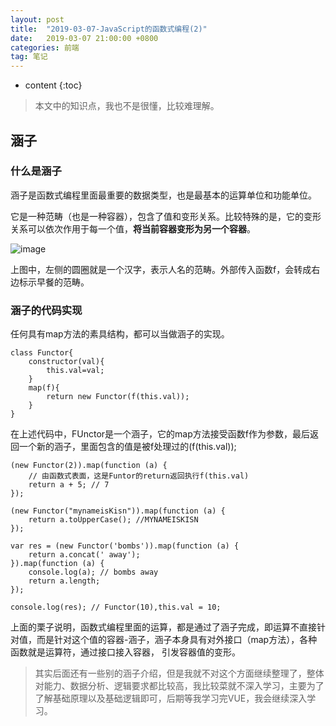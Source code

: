```yaml
---
layout: post
title:  "2019-03-07-JavaScript的函数式编程(2)"
date:   2019-03-07 21:00:00 +0800
categories: 前端
tag: 笔记
---
```


* content
{:toc}



> 本文中的知识点，我也不是很懂，比较难理解。

## 涵子

### 什么是涵子

涵子是函数式编程里面最重要的数据类型，也是最基本的运算单位和功能单位。

它是一种范畴（也是一种容器），包含了值和变形关系。比较特殊的是，它的变形关系可以依次作用于每一个值，**将当前容器变形为另一个容器**。

![image](https://ws2.sinaimg.cn/large/006tKfTcgy1g0yw1xe4azj30of081q34.jpg)

上图中，左侧的圆圈就是一个汉字，表示人名的范畴。外部传入函数f，会转成右边标示早餐的范畴。

### 涵子的代码实现

任何具有map方法的素具结构，都可以当做涵子的实现。
```
class Functor{
    constructor(val){
        this.val=val;
    }
    map(f){
        return new Functor(f(this.val));
    }
}
```
在上述代码中，FUnctor是一个涵子，它的map方法接受函数f作为参数，最后返回一个新的涵子，里面包含的值是被f处理过的(f(this.val));
```
(new Functor(2)).map(function (a) {
    // 由函数式表面，这是Funtor的return返回执行f(this.val)
    return a + 5; // 7
});

(new Functor("mynameisKisn")).map(function (a) {
    return a.toUpperCase(); //MYNAMEISKISN
});

var res = (new Functor('bombs')).map(function (a) {
    return a.concat(' away');
}).map(function (a) {
    console.log(a); // bombs away
    return a.length;
});

console.log(res); // Functor(10),this.val = 10;
```

上面的栗子说明，函数式编程里面的运算，都是通过了涵子完成，即运算不直接针对值，而是针对这个值的容器-涵子，涵子本身具有对外接口（map方法），各种函数就是运算符，通过接口接入容器， 引发容器值的变形。

> 其实后面还有一些别的涵子介绍，但是我就不对这个方面继续整理了，整体对能力、数据分析、逻辑要求都比较高，我比较菜就不深入学习，主要为了了解基础原理以及基础逻辑即可，后期等我学习完VUE，我会继续深入学习。